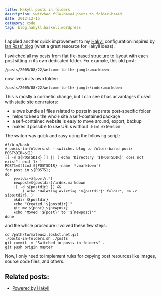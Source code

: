 ```yaml
---
title: Hakyll posts in folders
description: Switched file-based posts to folder-based
date: 2012-12-15
category: code
tags: blog,hakyll,haskell,wordpress
---
```


I applied another quick improvement to my [Hakyll](http://jaspervdj.be/hakyll/)
configuration inspired by [Ian Ross' blog](https://github.com/ian-ross/blog/) 
(what a great resource for Hakyll ideas).

I switched all my posts from flat file-based structure to layout with each
post sitting in its own dedicated folder. For example, this old post:

```
/posts/2005/08/22/welcome-to-the-jungle.markdown
```

now lives in its own folder:

```
/posts/2005/08/22/welcome-to-the-jungle/index.markdown
```

This is mostly a cosmetic change, but I can see it has advantages if used
with static site generators:
* allows bundle all files related to posts in separate post-specific folder
* helps to keep the whole site a self-contained package
* a self-contained website is easy to move around, export, backup
* makes it possible to use URLs without ```.html``` extension

The switch was quick and easy using the following script:

```
#!/bin/bash
# posts-in-folders.sh - switches blog to folder-based posts
POSTSDIR=${1}
[[ -d ${POSTSDIR} ]] || ( echo "Directory '${POSTSDIR}' does not exist"; exit 1; )
POSTS=$(find ${POSTSDIR} -name '*.markdown')
for post in ${POSTS};
do
    postdir=${post%.*}
    newpost=${postdir}/index.markdown
    [[ -d ${postdir} ]] && 
        ( echo "Deleting existing '${postdir}' folder"; rm -r ${postdir}; )
    mkdir ${postdir}
    echo "Created '${postdir}'"
    git mv ${post} ${newpost}
    echo "Moved '${post}' to '${newpost}'"
done
```

and the whole procedure involved these few steps:

```
cd /path/to/mateusz.loskot.net.git
./posts-in-folders.sh ./posts
git commit -m "Switched to posts in folders" .
git push origin master
```

Now, I only need to implement rules for copying post resources like images,
source code files, and others.

## Related posts:

* [Powered by Hakyll](/posts/2012/12/03/powered-by-hakyll/)
